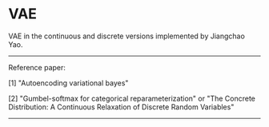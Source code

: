 # VAE
VAE in the continuous and discrete versions implemented by Jiangchao Yao.

------------------------------------------------------------------

Reference paper:

[1] "Autoencoding variational bayes"

[2] "Gumbel-softmax for categorical reparameterization" or "The Concrete Distribution: A Continuous Relaxation of Discrete Random Variables"

------------------------------------------------------------------
